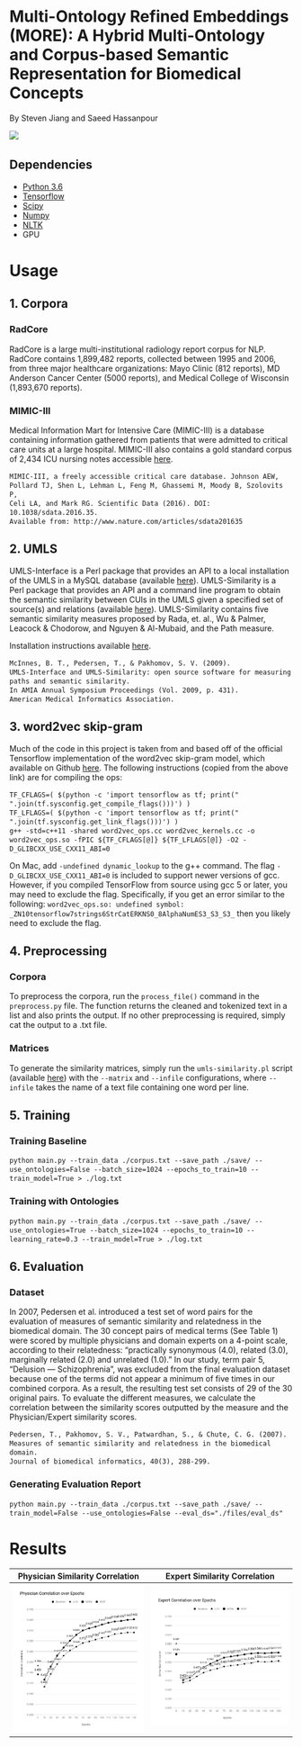 # Multi-Ontology Refined Embeddings (MORE): A Hybrid Multi-Ontology and Corpus-based Semantic Representation for Biomedical Concepts

By Steven Jiang and Saeed Hassanpour


![](./figures/MORE.png)

## Dependencies
* [Python 3.6](https://www.anaconda.com/distribution/#macos)
* [Tensorflow](https://www.tensorflow.org/)
* [Scipy](https://www.scipy.org/)
* [Numpy](https://www.numpy.org/)
* [NLTK](https://www.nltk.org/)
* GPU

# Usage

## 1. Corpora
### RadCore
RadCore is a large multi-institutional radiology report corpus for NLP. RadCore contains 1,899,482 reports, collected between 1995 and 2006, from three major healthcare organizations: Mayo Clinic (812 reports), MD Anderson Cancer Center (5000 reports), and Medical College of Wisconsin (1,893,670 reports).

### MIMIC-III
Medical Information Mart for Intensive Care (MIMIC-III) is a database containing information gathered from patients that were admitted to critical care units at a large hospital. MIMIC-III also contains a gold standard corpus of 2,434 ICU nursing notes accessible [here](https://mimic.physionet.org/gettingstarted/access/).

```
MIMIC-III, a freely accessible critical care database. Johnson AEW, 
Pollard TJ, Shen L, Lehman L, Feng M, Ghassemi M, Moody B, Szolovits P, 
Celi LA, and Mark RG. Scientific Data (2016). DOI: 10.1038/sdata.2016.35. 
Available from: http://www.nature.com/articles/sdata201635
```


## 2. UMLS
UMLS-Interface is a Perl package that provides an API to a local installation of the UMLS in a MySQL database (available [here](https://metacpan.org/pod/UMLS::Interface)). UMLS-Similarity is a Perl package that provides an API and a command line program to obtain the semantic similarity between CUIs in the UMLS given a specified set of source(s) and relations (available [here](https://metacpan.org/pod/UMLS::Similarity)). UMLS-Similarity contains five semantic similarity measures proposed by Rada, et. al., Wu & Palmer, Leacock & Chodorow, and Nguyen & Al-Mubaid, and the Path measure.

Installation instructions available [here](http://www.d.umn.edu/~tpederse/umls-similarity.html).

```
McInnes, B. T., Pedersen, T., & Pakhomov, S. V. (2009). 
UMLS-Interface and UMLS-Similarity: open source software for measuring paths and semantic similarity. 
In AMIA Annual Symposium Proceedings (Vol. 2009, p. 431). 
American Medical Informatics Association.
```

## 3. word2vec skip-gram
Much of the code in this project is taken from and based off of the official Tensorflow implementation of the word2vec skip-gram model, which available on Github [here](https://github.com/tensorflow/models/tree/master/tutorials/embedding). The following instructions (copied from the above link) are for compiling the ops:

```
TF_CFLAGS=( $(python -c 'import tensorflow as tf; print(" ".join(tf.sysconfig.get_compile_flags()))') )
TF_LFLAGS=( $(python -c 'import tensorflow as tf; print(" ".join(tf.sysconfig.get_link_flags()))') )
g++ -std=c++11 -shared word2vec_ops.cc word2vec_kernels.cc -o word2vec_ops.so -fPIC ${TF_CFLAGS[@]} ${TF_LFLAGS[@]} -O2 -D_GLIBCXX_USE_CXX11_ABI=0
```

On Mac, add `-undefined dynamic_lookup` to the g++ command. The flag `-D_GLIBCXX_USE_CXX11_ABI=0` is included to support newer versions of gcc. However, if you compiled TensorFlow from source using gcc 5 or later, you may need to exclude the flag. Specifically, if you get an error similar to the following: `word2vec_ops.so: undefined symbol: _ZN10tensorflow7strings6StrCatERKNS0_8AlphaNumES3_S3_S3_` then you likely need to exclude the flag.

## 4. Preprocessing
### Corpora 
To preprocess the corpora, run the `process_file()` command in the `preprocess.py` file. The function returns the cleaned and tokenized text in a list and also prints the output. If no other preprocessing is required, simply cat the output to a .txt file.

### Matrices
To generate the similarity matrices, simply run the `umls-similarity.pl` script (available [here](https://metacpan.org/pod/distribution/UMLS-Similarity/utils/umls-similarity.pl)) with the `--matrix` and `--infile` configurations, where `--infile` takes the name of a text file containing one word per line.

## 5. Training
### Training Baseline

```
python main.py --train_data ./corpus.txt --save_path ./save/ --use_ontologies=False --batch_size=1024 --epochs_to_train=10 --train_model=True > ./log.txt
```

### Training with Ontologies
```
python main.py --train_data ./corpus.txt --save_path ./save/ --use_ontologies=True --batch_size=1024 --epochs_to_train=10 --learning_rate=0.3 --train_model=True > ./log.txt
```

## 6. Evaluation

### Dataset
In 2007, Pedersen et al. introduced a test set of word pairs for the evaluation of measures of semantic similarity and relatedness in the biomedical domain. The 30 concept pairs of medical terms (See Table 1) were scored by multiple physicians and domain experts on a 4-point scale, according to their relatedness: “practically synonymous (4.0), related (3.0), marginally related (2.0) and unrelated (1.0).” In our study, term pair 5, “Delusion — Schizophrenia”, was excluded from the final evaluation dataset because one of the terms did not appear a minimum of five times in our combined corpora. As a result, the resulting test set consists of 29 of the 30 original pairs. To evaluate the different measures, we calculate the correlation between the similarity scores outputted by the measure and the Physician/Expert similarity scores.

```
Pedersen, T., Pakhomov, S. V., Patwardhan, S., & Chute, C. G. (2007). 
Measures of semantic similarity and relatedness in the biomedical domain. 
Journal of biomedical informatics, 40(3), 288-299.
```

### Generating Evaluation Report

```
python main.py --train_data ./corpus.txt --save_path ./save/ --train_model=False --use_ontologies=False --eval_ds="./files/eval_ds"
```


# Results




Physician Similarity Correlation | Expert Similarity Correlation
:-------------------------:|:-------------------------:
![](./figures/PhysicianGraph.png)  |  ![](./figures/ExpertGraph.png)